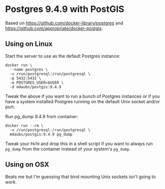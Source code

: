 # Postgres 9.4.9 with PostGIS

Based on https://github.com/docker-library/postgres and https://github.com/appropriate/docker-postgis.

## Using on Linux

Start the server to use as the default Postgres instance:

```
docker run \
  --name postgres \
  -v /run/postgresql:/run/postgresql \
  -p 5432:5432 \
  -e POSTGRES_USER=$USER \
  -d mdaubs/postgis:9.4.9
```

Tweak the above if you want to run a bunch of Postgres instances or if you have
a system installed Postgres running on the default Unix socket and/or port.

Run pg_dump 9.4.9 from container:

```
docker run --rm \
  -v /run/postgresql:/run/postgresql \
  mdaubs/postgis:9.4.9 pg_dump
```

Tweak your `PATH` and drop this in a shell script if you want to always run
`pg_dump` from the container instead of your system's `pg_dump`.

## Using on OSX

Beats me but I'm guessing that bind mounting Unix sockets isn't going to work.
